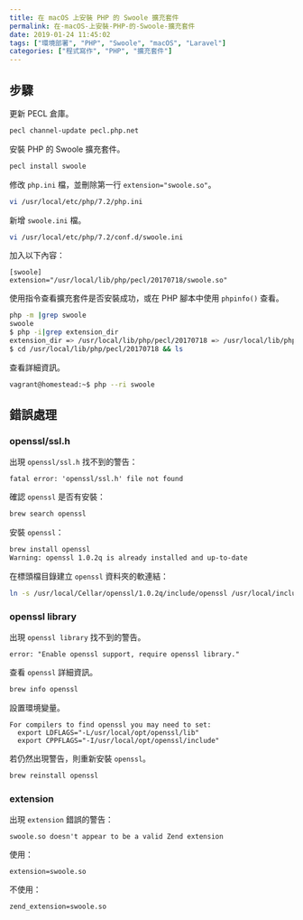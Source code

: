 ```yaml
---
title: 在 macOS 上安裝 PHP 的 Swoole 擴充套件
permalink: 在-macOS-上安裝-PHP-的-Swoole-擴充套件
date: 2019-01-24 11:45:02
tags: ["環境部署", "PHP", "Swoole", "macOS", "Laravel"]
categories: ["程式寫作", "PHP", "擴充套件"]
---
```


## 步驟

更新 PECL 倉庫。

```BASH
pecl channel-update pecl.php.net
```

安裝 PHP 的 Swoole 擴充套件。

```BASH
pecl install swoole
```

修改 `php.ini` 檔，並刪除第一行 `extension="swoole.so"`。

```BASH
vi /usr/local/etc/php/7.2/php.ini
```

新增 `swoole.ini` 檔。

```BASH
vi /usr/local/etc/php/7.2/conf.d/swoole.ini
```

加入以下內容：

```
[swoole]
extension="/usr/local/lib/php/pecl/20170718/swoole.so"
```

使用指令查看擴充套件是否安裝成功，或在 PHP 腳本中使用 `phpinfo()` 查看。

```BASH
php -m |grep swoole
swoole
$ php -i|grep extension_dir
extension_dir => /usr/local/lib/php/pecl/20170718 => /usr/local/lib/php/pecl/20170718
$ cd /usr/local/lib/php/pecl/20170718 && ls
```

查看詳細資訊。

```BASH
vagrant@homestead:~$ php --ri swoole
```

## 錯誤處理

### openssl/ssl.h

出現 `openssl/ssl.h` 找不到的警告：

```TEXT
fatal error: 'openssl/ssl.h' file not found
```

確認 `openssl` 是否有安裝：

```BASH
brew search openssl
```

安裝 `openssl`：

```BASH
brew install openssl
Warning: openssl 1.0.2q is already installed and up-to-date
```

在標頭檔目錄建立 `openssl` 資料夾的軟連結：

```BASH
ln -s /usr/local/Cellar/openssl/1.0.2q/include/openssl /usr/local/include/
```

### openssl library

出現 `openssl library` 找不到的警告。

```
error: "Enable openssl support, require openssl library."
```

查看 `openssl` 詳細資訊。

```BASH
brew info openssl
```

設置環境變量。

```TEXT
For compilers to find openssl you may need to set:
  export LDFLAGS="-L/usr/local/opt/openssl/lib"
  export CPPFLAGS="-I/usr/local/opt/openssl/include"
```

若仍然出現警告，則重新安裝 `openssl`。

```BASH
brew reinstall openssl
```

### extension

出現 `extension` 錯誤的警告：

```TEXT
swoole.so doesn't appear to be a valid Zend extension
```

使用：

```ENV
extension=swoole.so
```

不使用：

```
zend_extension=swoole.so
```
